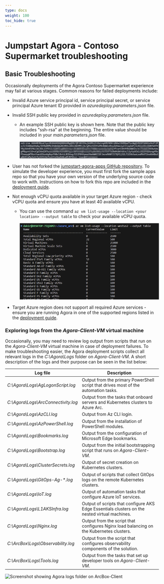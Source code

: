 ```yaml
---
type: docs
weight: 100
toc_hide: true
---
```


# Jumpstart Agora - Contoso Supermarket troubleshooting

## Basic Troubleshooting

Occasionally deployments of the Agora Contoso Supermarket experience may fail at various stages. Common reasons for failed deployments include:

- Invalid Azure service principal id, service principal secret, or service principal Azure tenant ID provided in _azuredeploy.parameters.json_ file.
- Invalid SSH public key provided in _azuredeploy.parameters.json_ file.
  - An example SSH public key is shown here. Note that the public key includes "ssh-rsa" at the beginning. The entire value should be included in your _main.parameters.json_ file.

    ![Screenshot showing SSH public key example](./img/ssh_example.png)

- User has not forked the [jumpstart-agora-apps GitHub repository](https://github.com/microsoft/jumpstart-agora-apps). To simulate the developer experience, you must first fork the sample apps repo so that you have your own version of the underlying source code to work with. Instructions on how to fork this repo are included in the [deployment guide](https://github.com/microsoft/azure_arc/blob/jumpstart_ag/docs/azure_jumpstart_ag/contoso_supermarket/deployment/_index.md).
- Not enough vCPU quota available in your target Azure region - check vCPU quota and ensure you have at least 40 available vCPU.
  - You can use the command ```az vm list-usage --location <your location> --output table``` to check your available vCPU quota.

    ![Screenshot showing az vm list-usage](./img/az_vm_list_usage.png)

- Target Azure region does not support all required Azure services - ensure you are running Agora in one of the supported regions listed in the [deployment guide](https://github.com/microsoft/azure_arc/blob/jumpstart_ag/docs/azure_jumpstart_ag/contoso_supermarket/deployment/_index.md).

### Exploring logs from the _Agora-Client-VM_ virtual machine

Occasionally, you may need to review log output from scripts that run on the _Agora-Client-VM_ virtual machine in case of deployment failures. To make troubleshooting easier, the Agora deployment scripts collect all relevant logs in the _C:\Agora\Logs_ folder on _Agora-Client-VM_. A short description of the logs and their purpose can be seen in the list below:

| Log file | Description |
| ------- | ----------- |
| _C:\Agora\Logs\AgLogonScript.log_ | Output from the primary PowerShell script that drives most of the automation tasks. |
| _C:\Agora\Logs\ArcConnectivity.log_ | Output from the tasks that onboard servers and Kubernetes clusters to Azure Arc. |
| _C:\Agora\Logs\AzCLI.log_ | Output from Az CLI login. |
| _C:\Agora\Logs\AzPowerShell.log_ | Output from the installation of PowerShell modules. |
| _C:\Agora\Logs\Bookmarks.log_ | Output from the configuration of Microsoft Edge bookmarks. |
| _C:\Agora\Logs\Bootstrap.log_ | Output from the initial bootstrapping script that runs on _Agora-Client-VM_. |
| _C:\Agora\Logs\ClusterSecrets.log_ | Output of secret creation on Kubernetes clusters. |
| _C:\Agora\Logs\GitOps-Ag-*.log_ | Output of scripts that collect GitOps logs on the remote Kubernetes clusters. |
| _C:\Agora\Logs\IoT.log_ | Output of automation tasks that configure Azure IoT services. |
| _C:\Agora\Logs\L1AKSInfra.log_ | Output of scripts that configure AKS Edge Essentials clusters on the nested virtual machines. |
| _C:\Agora\Logs\Nginx.log_ | Output from the script that configures Nginx load balancing on the Kubernetes clusters. |
| _C:\ArcBox\Logs\Observability.log_ | Output from the script that configures observability components of the solution. |
| _C:\ArcBox\Logs\Tools.log_ | Output from the tasks that set up developer tools on _Agora-Client-VM_. |

  ![Screenshot showing Agora logs folder on ArcBox-Client](./PLACEHOLDER.png)
